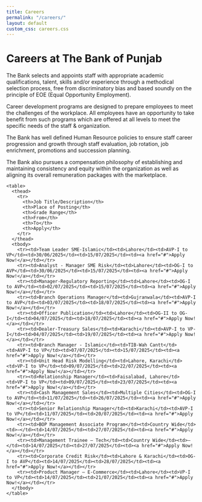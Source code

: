 ```yaml
---
title: Careers
permalink: "/careers/"
layout: default
custom_css: careers.css
---
```


<body>
 
  <!-- Careers Content -->
  <div class="content">
    <h1>Careers at The Bank of Punjab</h1>
    <p>The Bank selects and appoints staff with appropriate academic qualifications, talent, skills and/or experience through a methodical selection process, free from discriminatory bias and based soundly on the principle of EOE (Equal Opportunity Employment).</p>
    <p>Career development programs are designed to prepare employees to meet the challenges of the workplace. All employees have an opportunity to take benefit from such programs which are offered at all levels to meet the specific needs of the staff & organization.</p>
    <p>The Bank has well defined Human Resource policies to ensure staff career progression and growth through staff evaluation, job rotation, job enrichment, promotions and succession planning.</p>
    <p>The Bank also pursues a compensation philosophy of establishing and maintaining consistency and equity within the organization as well as aligning its overall remuneration packages with the marketplace.</p>

    <table>
      <thead>
        <tr>
          <th>Job Title/Description</th>
          <th>Place of Posting</th>
          <th>Grade Range</th>
          <th>From</th>
          <th>To</th>
          <th>Apply</th>
        </tr>
      </thead>
      <tbody>
        <tr><td>Team Leader SME-Islamic</td><td>Lahore</td><td>AVP-I to VP</td><td>30/06/2025</td><td>15/07/2025</td><td><a href="#">Apply Now!</a></td></tr>
        <tr><td>Analyst - Manager SME Risk</td><td>Lahore</td><td>OG-I to AVP</td><td>30/06/2025</td><td>15/07/2025</td><td><a href="#">Apply Now!</a></td></tr>
        <tr><td>Manager-Regulatory Reporting</td><td>Lahore</td><td>OG-I to AVP</td><td>02/07/2025</td><td>15/07/2025</td><td><a href="#">Apply Now!</a></td></tr>
        <tr><td>Branch Operations Manager</td><td>Gujranwala</td><td>AVP-I to AVP</td><td>03/07/2025</td><td>18/07/2025</td><td><a href="#">Apply Now!</a></td></tr>
        <tr><td>Officer Publication</td><td>Lahore</td><td>OG-II to OG-I</td><td>04/07/2025</td><td>18/07/2025</td><td><a href="#">Apply Now!</a></td></tr>
        <tr><td>Dealer-Treasury Sales</td><td>Karachi</td><td>AVP-I to VP-I</td><td>04/07/2025</td><td>19/07/2025</td><td><a href="#">Apply Now!</a></td></tr>
        <tr><td>Branch Manager - Islamic</td><td>TIB-Wah Cantt</td><td>AVP-I to VP</td><td>07/07/2025</td><td>15/07/2025</td><td><a href="#">Apply Now!</a></td></tr>
        <tr><td>Unit Head Risk Modelling</td><td>Lahore, Karachi</td><td>VP-I to VP</td><td>09/07/2025</td><td>22/07/2025</td><td><a href="#">Apply Now!</a></td></tr>
        <tr><td>Relationship Manager</td><td>Faisalabad, Lahore</td><td>VP-I to VP</td><td>09/07/2025</td><td>23/07/2025</td><td><a href="#">Apply Now!</a></td></tr>
        <tr><td>Cash Management Sales</td><td>Multiple Cities</td><td>OG-I to AVP</td><td>11/07/2025</td><td>26/07/2025</td><td><a href="#">Apply Now!</a></td></tr>
        <tr><td>Senior Relationship Manager</td><td>Karachi</td><td>AVP-I to VP</td><td>11/07/2025</td><td>20/07/2025</td><td><a href="#">Apply Now!</a></td></tr>
        <tr><td>BOP Management Associate Program</td><td>Country Wide</td><td>–</td><td>14/07/2025</td><td>27/07/2025</td><td><a href="#">Apply Now!</a></td></tr>
        <tr><td>Management Trainee – Tech</td><td>Country Wide</td><td>–</td><td>14/07/2025</td><td>27/07/2025</td><td><a href="#">Apply Now!</a></td></tr>
        <tr><td>Corporate Credit Risk</td><td>Lahore & Karachi</td><td>OG-I to AVP</td><td>14/07/2025</td><td>28/07/2025</td><td><a href="#">Apply Now!</a></td></tr>
        <tr><td>Product Manager – E-Commerce</td><td>Lahore</td><td>VP-I to VP</td><td>14/07/2025</td><td>21/07/2025</td><td><a href="#">Apply Now!</a></td></tr>
      </tbody>
    </table>
  </div>

  <script>
    function toggleTheme() {
      const current = document.documentElement.getAttribute('data-theme');
      const next = current === 'dark' ? 'light' : 'dark';
      document.documentElement.setAttribute('data-theme', next);
    }
  </script>
</body>
